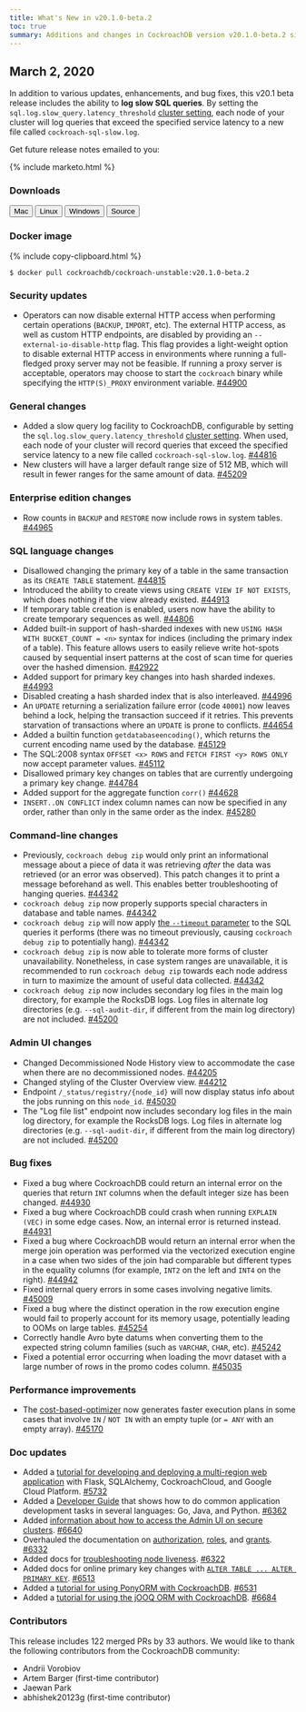```yaml
---
title: What's New in v20.1.0-beta.2
toc: true
summary: Additions and changes in CockroachDB version v20.1.0-beta.2 since version v20.1.0-beta.1
---
```


## March 2, 2020

In addition to various updates, enhancements, and bug fixes, this v20.1 beta release includes the ability to **log slow SQL queries**. By setting the `sql.log.slow_query.latency_threshold` [cluster setting](../v20.1/cluster-settings.html), each node of your cluster will log queries that exceed the specified service latency to a new file called `cockroach-sql-slow.log`.

Get future release notes emailed to you:

{% include marketo.html %}

### Downloads

<div id="os-tabs" class="clearfix">
    <a href="https://binaries.cockroachdb.com/cockroach-v20.1.0-beta.2.darwin-10.9-amd64.tgz"><button id="mac" data-eventcategory="mac-binary-release-notes">Mac</button></a>
    <a href="https://binaries.cockroachdb.com/cockroach-v20.1.0-beta.2.linux-amd64.tgz"><button id="linux" data-eventcategory="linux-binary-release-notes">Linux</button></a>
    <a href="https://binaries.cockroachdb.com/cockroach-v20.1.0-beta.2.windows-6.2-amd64.zip"><button id="windows" data-eventcategory="windows-binary-release-notes">Windows</button></a>
    <a href="https://binaries.cockroachdb.com/cockroach-v20.1.0-beta.2.src.tgz"><button id="source" data-eventcategory="source-release-notes">Source</button></a>
</div>

### Docker image

{% include copy-clipboard.html %}
~~~shell
$ docker pull cockroachdb/cockroach-unstable:v20.1.0-beta.2
~~~

### Security updates

- Operators can now disable external HTTP access when performing certain operations (`BACKUP`, `IMPORT`, etc). The external HTTP access, as well as custom HTTP endpoints, are disabled by providing an `--external-io-disable-http` flag. This flag provides a light-weight option to disable external HTTP access in environments where running a full-fledged proxy server may not be feasible. If running a proxy server is acceptable, operators may choose to start the `cockroach` binary while specifying the `HTTP(S)_PROXY` environment variable. [#44900][#44900]

### General changes

- Added a slow query log facility to CockroachDB, configurable by setting the `sql.log.slow_query.latency_threshold` [cluster setting](../v20.1/cluster-settings.html). When used, each node of your cluster will record queries that exceed the specified service latency to a new file called `cockroach-sql-slow.log`. [#44816][#44816]
- New clusters will have a larger default range size of 512 MB, which will result in fewer ranges for the same amount of data. [#45209][#45209]

### Enterprise edition changes

- Row counts in `BACKUP` and `RESTORE` now include rows in system tables. [#44965][#44965]

### SQL language changes

- Disallowed changing the primary key of a table in the same transaction as its `CREATE TABLE` statement. [#44815][#44815]
- Introduced the ability to create views using `CREATE VIEW IF NOT EXISTS`, which does nothing if the view already existed. [#44913][#44913]
- If temporary table creation is enabled, users now have the ability to create temporary sequences as well. [#44806][#44806]
- Added built-in support of hash-sharded indexes with new `USING HASH WITH BUCKET_COUNT = <n>` syntax for indices (including the primary index of a table). This feature allows users to easily relieve write hot-spots caused by sequential insert patterns at the cost of scan time for queries over the hashed dimension. [#42922][#42922]
- Added support for primary key changes into hash sharded indexes. [#44993][#44993]
- Disabled creating a hash sharded index that is also interleaved. [#44996][#44996]
- An `UPDATE` returning a serialization failure error (code `40001`) now leaves behind a lock, helping the transaction succeed if it retries. This prevents starvation of transactions where an `UPDATE` is prone to conflicts. [#44654][#44654]
- Added a builtin function `getdatabaseencoding()`, which returns the current encoding name used by the database. [#45129][#45129]
- The SQL:2008 syntax `OFFSET <x> ROWS` and `FETCH FIRST <y> ROWS ONLY` now accept parameter values. [#45112][#45112]
- Disallowed primary key changes on tables that are currently undergoing a primary key change. [#44784][#44784]
- Added support for the  aggregate function `corr()` [#44628][#44628]
- `INSERT..ON CONFLICT` index column names can now be specified in any order, rather than only in the same order as the index. [#45280][#45280]

### Command-line changes

- Previously, `cockroach debug zip` would only print an informational message about a piece of data it was retrieving *after* the data was retrieved (or an error was observed). This patch changes it to print a message beforehand as well. This enables better troubleshooting of hanging queries. [#44342][#44342]
- `cockroach debug zip` now properly supports special characters in database and table names. [#44342][#44342]
- `cockroach debug zip` will now apply [the `--timeout` parameter](../cockroach-node.html) to the SQL queries it performs (there was no timeout previously, causing `cockroach debug zip` to potentially hang). [#44342][#44342]
- `cockroach debug zip` is now able to tolerate more forms of cluster unavailability. Nonetheless, in case system ranges are unavailable, it is recommended to run `cockroach debug zip` towards each node address in turn to maximize the amount of useful data collected. [#44342][#44342]
- `cockroach debug zip` now includes secondary log files in the main log directory, for example the RocksDB logs. Log files in alternate log directories (e.g. `--sql-audit-dir`, if different from the main log directory) are not included. [#45200][#45200]

### Admin UI changes

- Changed Decommissioned Node History view to accommodate the case when there are no decommissioned nodes. [#44205][#44205]
- Changed styling of the Cluster Overview view. [#44212][#44212]
- Endpoint `/_status/registry/{node_id}` will now display status info about the jobs running on this `node_id`. [#45030][#45030]
- The "Log file list" endpoint now includes secondary log files in the main log directory, for example the RocksDB logs. Log files in alternate log directories (e.g. `--sql-audit-dir`, if different from the main log directory) are not included. [#45200][#45200]

### Bug fixes

- Fixed a bug where CockroachDB could return an internal error on the queries that return `INT` columns when the default integer size has been changed. [#44930][#44930]
- Fixed a bug where CockroachDB could crash when running `EXPLAIN (VEC)` in some edge cases. Now, an internal error is returned instead. [#44931][#44931]
- Fixed a bug where CockroachDB would return an internal error when the merge join operation was performed via the vectorized execution engine in a case when two sides of the join had comparable but different types in the equality columns (for example, `INT2` on the left and `INT4` on the right). [#44942][#44942]
- Fixed internal query errors in some cases involving negative limits. [#45009][#45009]
- Fixed a bug where the distinct operation in the row execution engine would fail to properly account for its memory usage, potentially leading to OOMs on large tables. [#45254][#45254]
- Correctly handle Avro byte datums when converting them to the expected string column families (such as `VARCHAR`, `CHAR`, etc). [#45242][#45242]
- Fixed a potential error occurring when loading the movr dataset with a large number of rows in the promo codes column. [#45035][#45035]

### Performance improvements

- The [cost-based-optimizer](../cost-based-optimizer.html) now generates faster execution plans in some cases that involve `IN` / `NOT IN` with an empty tuple (or `= ANY` with an empty array). [#45170][#45170]

### Doc updates

- Added a [tutorial for developing and deploying a multi-region web application](../v20.1/multi-region-overview.html) with Flask, SQLAlchemy, CockroachCloud, and Google Cloud Platform. [#5732][#5732]
- Added a [Developer Guide](../v20.1/developer-guide-overview.html) that shows how to do common application development tasks in several languages: Go, Java, and Python. [#6362][#6362]
- Added [information about how to access the Admin UI on secure clusters](../v20.1/admin-ui-overview.html). [#6640][#6640]
- Overhauled the documentation on [authorization](../v20.1/authorization.html), [roles](../v20.1/create-role.html), and [grants](../v20.1/grant.html). [#6332][#6332]
- Added docs for [troubleshooting node liveness](../v20.1/cluster-setup-troubleshooting.html). [#6322][#6322]
- Added docs for online primary key changes with [`ALTER TABLE ... ALTER PRIMARY KEY`](../v20.1/alter-table.html). [#6513][#6513]
- Added a [tutorial for using PonyORM with CockroachDB](../v20.1/build-a-python-app-with-cockroachdb-pony.html). [#6531][#6531]
- Added a [tutorial for using the jOOQ ORM with CockroachDB](../v20.1/build-a-java-app-with-cockroachdb-jooq.html). [#6684][#6684]

### Contributors

This release includes 122 merged PRs by 33 authors.
We would like to thank the following contributors from the CockroachDB community:

- Andrii Vorobiov
- Artem Barger (first-time contributor)
- Jaewan Park
- abhishek20123g (first-time contributor)

[#6684]: https://github.com/cockroachdb/docs/pull/6684
[#6640]: https://github.com/cockroachdb/docs/pull/6640
[#6362]: https://github.com/cockroachdb/docs/pull/6362
[#5732]: https://github.com/cockroachdb/docs/pull/5732
[#6332]: https://github.com/cockroachdb/docs/pull/6332
[#6322]: https://github.com/cockroachdb/docs/pull/6322
[#6513]: https://github.com/cockroachdb/docs/pull/6513
[#6531]: https://github.com/cockroachdb/docs/pull/6531
[#42922]: https://github.com/cockroachdb/cockroach/pull/42922
[#44205]: https://github.com/cockroachdb/cockroach/pull/44205
[#44212]: https://github.com/cockroachdb/cockroach/pull/44212
[#44342]: https://github.com/cockroachdb/cockroach/pull/44342
[#44628]: https://github.com/cockroachdb/cockroach/pull/44628
[#44654]: https://github.com/cockroachdb/cockroach/pull/44654
[#44784]: https://github.com/cockroachdb/cockroach/pull/44784
[#44806]: https://github.com/cockroachdb/cockroach/pull/44806
[#44815]: https://github.com/cockroachdb/cockroach/pull/44815
[#44816]: https://github.com/cockroachdb/cockroach/pull/44816
[#44900]: https://github.com/cockroachdb/cockroach/pull/44900
[#44913]: https://github.com/cockroachdb/cockroach/pull/44913
[#44930]: https://github.com/cockroachdb/cockroach/pull/44930
[#44931]: https://github.com/cockroachdb/cockroach/pull/44931
[#44942]: https://github.com/cockroachdb/cockroach/pull/44942
[#44965]: https://github.com/cockroachdb/cockroach/pull/44965
[#44993]: https://github.com/cockroachdb/cockroach/pull/44993
[#44996]: https://github.com/cockroachdb/cockroach/pull/44996
[#45009]: https://github.com/cockroachdb/cockroach/pull/45009
[#45030]: https://github.com/cockroachdb/cockroach/pull/45030
[#45035]: https://github.com/cockroachdb/cockroach/pull/45035
[#45112]: https://github.com/cockroachdb/cockroach/pull/45112
[#45129]: https://github.com/cockroachdb/cockroach/pull/45129
[#45170]: https://github.com/cockroachdb/cockroach/pull/45170
[#45200]: https://github.com/cockroachdb/cockroach/pull/45200
[#45209]: https://github.com/cockroachdb/cockroach/pull/45209
[#45242]: https://github.com/cockroachdb/cockroach/pull/45242
[#45254]: https://github.com/cockroachdb/cockroach/pull/45254
[#45280]: https://github.com/cockroachdb/cockroach/pull/45280
